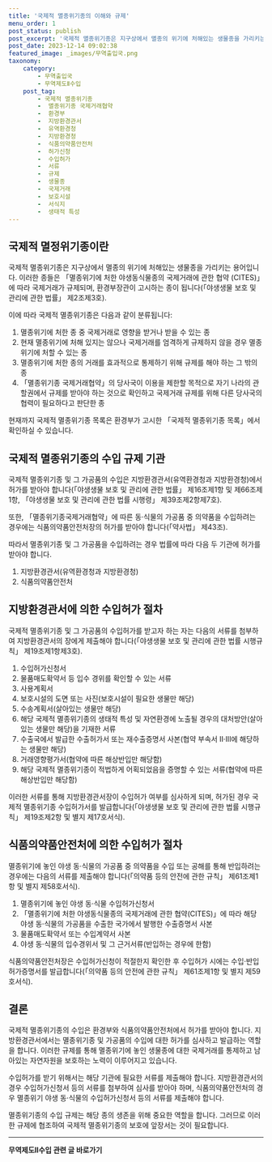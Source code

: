 ```yaml
---
title: '국제적 멸종위기종의 이해와 규제'
menu_order: 1
post_status: publish
post_excerpt: '국제적 멸종위기종은 지구상에서 멸종의 위기에 처해있는 생물종을 가리키는 용어입니다. 이러한 종들은  멸종위기에 처한 야생동식물종의 국제거래에 관한 협약  CITES  에 따라 국제거래가 규제되며, 환경부장관이 고시하는 종이 됩니다  야생생물 보호 및 관리에 관한 법률  제2조제3호 .'
post_date: 2023-12-14 09:02:38
featured_image: _images/무역출입국.png
taxonomy:
    category:
        - 무역출입국
        - 무역제도Ⅱ수입
    post_tag:
        - 국제적 멸종위기종
        -  멸종위기종 국제거래협약
        -  환경부
        -  지방환경관서
        -  유역환경청
        -  지방환경청
        -  식품의약품안전처
        -  허가신청
        -  수입허가
        -  서류
        -  규제
        -  생물종
        -  국제거래
        -  보호시설
        -  서식지
        -  생태적 특성
---
```




## 국제적 멸정위기종이란

국제적 멸종위기종은 지구상에서 멸종의 위기에 처해있는 생물종을 가리키는 용어입니다. 이러한 종들은 「멸종위기에 처한 야생동식물종의 국제거래에 관한 협약 (CITES)」에 따라 국제거래가 규제되며, 환경부장관이 고시하는 종이 됩니다(「야생생물 보호 및 관리에 관한 법률」 제2조제3호).

이에 따라 국제적 멸종위기종은 다음과 같이 분류됩니다:
1. 멸종위기에 처한 종 중 국제거래로 영향을 받거나 받을 수 있는 종
2. 현재 멸종위기에 처해 있지는 않으나 국제거래를 엄격하게 규제하지 않을 경우 멸종위기에 처할 수 있는 종
3. 멸종위기에 처한 종의 거래를 효과적으로 통제하기 위해 규제를 해야 하는 그 밖의 종
4. 「멸종위기종 국제거래협약」의 당사국이 이용을 제한할 목적으로 자기 나라의 관할권에서 규제를 받아야 하는 것으로 확인하고 국제거래 규제를 위해 다른 당사국의 협력이 필요하다고 판단한 종

현재까지 국제적 멸종위기종 목록은 환경부가 고시한 「국제적 멸종위기종 목록」에서 확인하실 수 있습니다.

## 국제적 멸종위기종의 수입 규제 기관

국제적 멸종위기종 및 그 가공품의 수입은 지방환경관서(유역환경청과 지방환경청)에서 허가를 받아야 합니다(「야생생물 보호 및 관리에 관한 법률」 제16조제1항 및 제66조제1항, 「야생생물 보호 및 관리에 관한 법률 시행령」 제39조제2항제7호).

또한, 「멸종위기종국제거래협약」에 따른 동·식물의 가공품 중 의약품을 수입하려는 경우에는 식품의약품안전처장의 허가를 받아야 합니다(「약사법」 제43조).

따라서 멸종위기종 및 그 가공품을 수입하려는 경우 법률에 따라 다음 두 기관에 허가를 받아야 합니다.

1. 지방환경관서(유역환경청과 지방환경청)
2. 식품의약품안전처

## 지방환경관서에 의한 수입허가 절차

국제적 멸종위기종 및 그 가공품의 수입허가를 받고자 하는 자는 다음의 서류를 첨부하여 지방환경관서의 장에게 제출해야 합니다(「야생생물 보호 및 관리에 관한 법률 시행규칙」 제19조제1항제3호).

1. 수입허가신청서
2. 물품매도확약서 등 입수 경위를 확인할 수 있는 서류
3. 사용계획서
4. 보호시설의 도면 또는 사진(보호시설이 필요한 생물만 해당)
5. 수송계획서(살아있는 생물만 해당)
6. 해당 국제적 멸종위기종의 생태적 특성 및 자연환경에 노출될 경우의 대처방안(살아있는 생물만 해당)을 기재한 서류
7. 수출국에서 발급한 수출허가서 또는 재수출증명서 사본(협약 부속서 Ⅱ·Ⅲ에 해당하는 생물만 해당)
8. 거래영향평가서(협약에 따른 해상반입만 해당함)
9. 해당 국제적 멸종위기종이 적법하게 어획되었음을 증명할 수 있는 서류(협약에 따른 해상반입만 해당함)

이러한 서류를 통해 지방환경관서장이 수입허가 여부를 심사하게 되며, 허가된 경우 국제적 멸종위기종 수입허가서를 발급합니다(「야생생물 보호 및 관리에 관한 법률 시행규칙」 제19조제2항 및 별지 제17호서식).

## 식품의약품안전처에 의한 수입허가 절차

멸종위기에 놓인 야생 동·식물의 가공품 중 의약품을 수입 또는 공해를 통해 반입하려는 경우에는 다음의 서류를 제출해야 합니다(「의약품 등의 안전에 관한 규칙」 제61조제1항 및 별지 제58호서식).

1. 멸종위기에 놓인 야생 동·식물 수입허가신청서
2. 「멸종위기에 처한 야생동식물종의 국제거래에 관한 협약(CITES)」에 따라 해당 야생 동·식물의 가공품을 수출한 국가에서 발행한 수출증명서 사본
3. 물품매도확약서 또는 수입계약서 사본
4. 야생 동·식물의 입수경위서 및 그 근거서류(반입하는 경우에 한함)

식품의약품안전처장은 수입허가신청이 적절한지 확인한 후 수입허가 시에는 수입·반입허가증명서를 발급합니다(「의약품 등의 안전에 관한 규칙」 제61조제1항 및 별지 제59호서식).

## 결론

국제적 멸종위기종의 수입은 환경부와 식품의약품안전처에서 허가를 받아야 합니다. 지방환경관서에서는 멸종위기종 및 가공품의 수입에 대한 허가를 심사하고 발급하는 역할을 합니다. 이러한 규제를 통해 멸종위기에 놓인 생물종에 대한 국제거래를 통제하고 남아있는 자연자원을 보호하는 노력이 이루어지고 있습니다.

수입허가를 받기 위해서는 해당 기관에 필요한 서류를 제출해야 합니다. 지방환경관서의 경우 수입허가신청서 등의 서류를 첨부하여 심사를 받아야 하며, 식품의약품안전처의 경우 멸종위기 야생 동·식물의 수입허가신청서 등의 서류를 제출해야 합니다.

멸종위기종의 수입 규제는 해당 종의 생존을 위해 중요한 역할을 합니다. 그러므로 이러한 규제에 협조하여 국제적 멸종위기종의 보호에 앞장서는 것이 필요합니다.
<!-- wp:separator -->
<hr class="wp-block-separator has-alpha-channel-opacity"/>
<!-- /wp:separator -->

<!-- wp:group {"backgroundColor":"base","layout":{"type":"constrained"}} -->
<div class="wp-block-group has-base-background-color has-background"><!-- wp:paragraph {"align":"center","fontSize":"medium"} -->
<p class="has-text-align-center has-large-font-size"><strong>무역제도Ⅱ수입 관련 글 바로가기</strong></p>
<!-- /wp:paragraph -->


<!-- wp:latest-posts
{"categories":[{"id":14432,"count":19,"description":"","link":"https://uknowlaw.com/category/%eb%ac%b4%ec%97%ad%ec%a0%9c%eb%8f%84%e2%85%b1%ec%88%98%ec%9e%85/","name":"무역제도Ⅱ수입","slug":"무역제도Ⅱ수입","taxonomy":"category","parent":0,"meta":[],"_links":{"self":[{"href":"https://uknowlaw.com/wp-json/wp/v2/categories/14432"}],"collection":[{"href":"https://uknowlaw.com/wp-json/wp/v2/categories"}],"about":[{"href":"https://uknowlaw.com/wp-json/wp/v2/taxonomies/category"}],"wp:post_type":[{"href":"https://uknowlaw.com/wp-json/wp/v2/posts?categories=14432"}],"curies":[{"name":"wp","href":"https://api.w.org/{rel}","templated":true}]}}],"postsToShow":100,"excerptLength":28,"postLayout":"grid","columns":2,"featuredImageAlign":"left","featuredImageSizeSlug":"large","fontSize":"small"} /--></div>
<!-- /wp:group -->